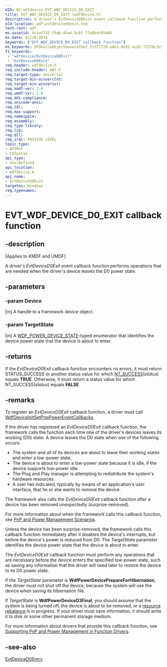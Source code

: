 ```yaml
---
UID: NC:wdfdevice.EVT_WDF_DEVICE_D0_EXIT
title: EVT_WDF_DEVICE_D0_EXIT (wdfdevice.h)
description: A driver's EvtDeviceD0Exit event callback function performs operations that are needed when the driver's device leaves the D0 power state.
old-location: wdf\evtdeviced0exit.htm
tech.root: wdf
ms.assetid: bc3af732-f9ab-43a4-bc6f-7fa0b4c05a66
ms.date: 02/26/2018
keywords: ["EVT_WDF_DEVICE_D0_EXIT callback function"]
ms.keywords: DFDeviceObjectGeneralRef_f2327720-a8e1-4e92-acb2-72378c3c5fb1.xml, EVT_WDF_DEVICE_D0_EXIT, EVT_WDF_DEVICE_D0_EXIT callback, EvtDeviceD0Exit, EvtDeviceD0Exit callback function, kmdf.evtdeviced0exit, wdf.evtdeviced0exit, wdfdevice/EvtDeviceD0Exit
f1_keywords:
 - "wdfdevice/EvtDeviceD0Exit"
 - "EvtDeviceD0Exit"
req.header: wdfdevice.h
req.include-header: Wdf.h
req.target-type: Universal
req.target-min-winverclnt: 
req.target-min-winversvr: 
req.kmdf-ver: 1.0
req.umdf-ver: 2.0
req.ddi-compliance: 
req.unicode-ansi: 
req.idl: 
req.max-support: 
req.namespace: 
req.assembly: 
req.type-library: 
req.lib: 
req.dll: 
req.irql: PASSIVE_LEVEL
topic_type:
- APIRef
- kbSyntax
api_type:
- UserDefined
api_location:
- Wdfdevice.h
api_name:
- EvtDeviceD0Exit
targetos: Windows
req.typenames: 
---
```


# EVT_WDF_DEVICE_D0_EXIT callback function


## -description


<p class="CCE_Message">[Applies to KMDF and UMDF]</p>

A driver's <i>EvtDeviceD0Exit</i> event callback function performs operations that are needed when the driver's device leaves the D0 power state.


## -parameters




### -param Device 
[in]
A handle to a framework device object.


### -param TargetState 
[in]
A <a href="https://docs.microsoft.com/windows-hardware/drivers/ddi/wdfdevice/ne-wdfdevice-_wdf_power_device_state">WDF_POWER_DEVICE_STATE</a>-typed enumerator that identifies the device power state that the device is about to enter.


## -returns



If the <i>EvtDeviceD0Exit</i> callback function encounters no errors, it must return STATUS_SUCCESS or another status value for which <a href="https://docs.microsoft.com/windows-hardware/drivers/kernel/using-ntstatus-values">NT_SUCCESS</a>(<i>status</i>) equals <b>TRUE</b>. Otherwise, it must return a status value for which NT_SUCCESS(<i>status</i>) equals <b>FALSE</b>.




## -remarks



To register an <i>EvtDeviceD0Exit</i> callback function, a driver must call <a href="https://docs.microsoft.com/windows-hardware/drivers/ddi/wdfdevice/nf-wdfdevice-wdfdeviceinitsetpnppowereventcallbacks">WdfDeviceInitSetPnpPowerEventCallbacks</a>. 

If the driver has registered an <i>EvtDeviceD0Exit</i> callback function, the framework calls the function each time one of the driver's devices leaves its working (D0) state. A device leaves the D0 state when one of the following occurs:

<ul>
<li>
The system and all of its devices are about to leave their working states and enter a low-power state.

</li>
<li>
The device is about to enter a low-power state because it is idle, if the device supports low-power idle.

</li>
<li>
The Plug and Play manager is attempting to redistribute the system's hardware resources.

</li>
<li>
A user has indicated, typically by means of an application's user interface, that he or she wants to remove the device.

</li>
</ul>
The framework also calls the <i>EvtDeviceD0Exit</i> callback function after a device has been removed unexpectedly (surprise-removed).

For more information about when the framework calls this callback function, see <a href="https://docs.microsoft.com/windows-hardware/drivers/wdf/pnp-and-power-management-scenarios">PnP and Power Management Scenarios</a>.

Unless the device has been surprise-removed, the framework calls this callback function immediately after it disables the device's interrupts, but before the device's power is reduced from D0. The <i>TargetState</i> parameter identifies the device power state that the device is about to enter. 

The <i>EvtDeviceD0Exit</i> callback function must perform any operations that are necessary before the device enters the specified low-power state, such as saving any information that the driver will need later to restore the device to its D0 power state.

If the <i>TargetState</i> parameter is <b>WdfPowerDevicePrepareForHibernation</b>, the driver must not shut off the device, because the system will use the device when saving its hibernation file. 

If <i>TargetState</i> is <b>WdfPowerDeviceD3Final</b>, you should assume that the system is being turned off, the device is about to be removed, or a <a href="https://docs.microsoft.com/windows-hardware/drivers/wdf/the-pnp-manager-redistributes-system-resources">resource rebalance</a> is in progress. If your driver must save information, it should write it to disk or some other permanent storage medium. 

For more information about drivers that provide this callback function, see <a href="https://docs.microsoft.com/windows-hardware/drivers/wdf/supporting-pnp-and-power-management-in-function-drivers">Supporting PnP and Power Management in Function Drivers</a>.





## -see-also




<a href="https://docs.microsoft.com/windows-hardware/drivers/ddi/wdfdevice/nc-wdfdevice-evt_wdf_device_d0_entry">EvtDeviceD0Entry</a>
 

 

